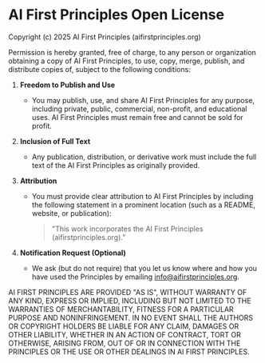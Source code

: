 # AI First Principles Open License

Copyright (c) 2025 AI First Principles (aifirstprinciples.org)

Permission is hereby granted, free of charge, to any person or organization obtaining a copy of AI First Principles, to use, copy, merge, publish, and distribute copies of, subject to the following conditions:

1. **Freedom to Publish and Use**
   - You may publish, use, and share AI First Principles for any purpose, including private, public, commercial, non-profit, and educational uses. AI First Principles must remain free and cannot be sold for profit.

2. **Inclusion of Full Text**
   - Any publication, distribution, or derivative work must include the full text of the AI First Principles as originally provided.

3. **Attribution**
   - You must provide clear attribution to AI First Principles by including the following statement in a prominent location (such as a README, website, or publication):

     > "This work incorporates the AI First Principles (aifirstprinciples.org)."

4. **Notification Request (Optional)**
   - We ask (but do not require) that you let us know where and how you have used the Principles by emailing info@aifirstprinciples.org.

AI FIRST PRINCIPLES ARE PROVIDED "AS IS", WITHOUT WARRANTY OF ANY KIND, EXPRESS OR IMPLIED, INCLUDING BUT NOT LIMITED TO THE WARRANTIES OF MERCHANTABILITY, FITNESS FOR A PARTICULAR PURPOSE AND NONINFRINGEMENT. IN NO EVENT SHALL THE AUTHORS OR COPYRIGHT HOLDERS BE LIABLE FOR ANY CLAIM, DAMAGES OR OTHER LIABILITY, WHETHER IN AN ACTION OF CONTRACT, TORT OR OTHERWISE, ARISING FROM, OUT OF OR IN CONNECTION WITH THE PRINCIPLES OR THE USE OR OTHER DEALINGS IN AI FIRST PRINCIPLES. 